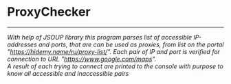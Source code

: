 # ProxyChecker
_________________________________

*With help of JSOUP library this program parses list of accessible IP-addresses
and ports, that are can be used as proxies, from list on the portal "https://hidemy.name/ru/proxy-list/".
Each pair of IP and port is verified for connection to URL "https://www.google.com/maps".   
A result of each trying to connect are printed to the console with purpose 
to know all accessible and inaccessible pairs*
